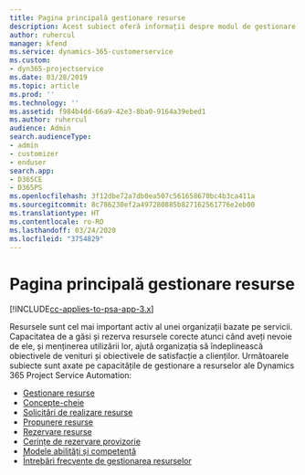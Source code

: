 ```yaml
---
title: Pagina principală gestionare resurse
description: Acest subiect oferă informații despre modul de gestionare a resurselor.
author: ruhercul
manager: kfend
ms.service: dynamics-365-customerservice
ms.custom:
- dyn365-projectservice
ms.date: 03/28/2019
ms.topic: article
ms.prod: ''
ms.technology: ''
ms.assetid: f984b4dd-66a9-42e3-8ba0-9164a39ebed1
ms.author: ruhercul
audience: Admin
search.audienceType:
- admin
- customizer
- enduser
search.app:
- D365CE
- D365PS
ms.openlocfilehash: 3f12dbe72a7db0ea507c561658670bc4b3ca411a
ms.sourcegitcommit: 8c786230ef2a497280885b827162561776e2eb00
ms.translationtype: HT
ms.contentlocale: ro-RO
ms.lasthandoff: 03/24/2020
ms.locfileid: "3754829"
---
```

# <a name="resource-management-home-page"></a>Pagina principală gestionare resurse

[!INCLUDE[cc-applies-to-psa-app-3.x](../includes/cc-applies-to-psa-app-3x.md)]

Resursele sunt cel mai important activ al unei organizații bazate pe servicii. Capacitatea de a găsi și rezerva resursele corecte atunci când aveți nevoie de ele, și menținerea utilizării lor, ajută organizația să îndeplinească obiectivele de venituri și obiectivele de satisfacție a clienților. Următoarele subiecte sunt axate pe capacitățile de gestionare a resurselor ale Dynamics 365 Project Service Automation:

- [Gestionare resurse](manage-resources.md)
- [Concepte-cheie](reports-key-concepts.md)
- [Solicitări de realizare resurse](resource-management-fulfill-requests.md)
- [Propunere resurse](resource-management-propose-resources.md)
- [Rezervare resurse](resource-management-book-resources-scheduleboard.md)
- [Cerințe de rezervare provizorie](resource-management-softbook-requirements.md)
- [Modele abilități și competență](resource-management-skills-proficiency.md)
- [Întrebări frecvente de gestionarea resurselor](resource-management-faq.md)
